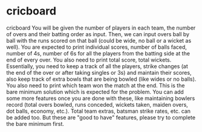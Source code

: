 # cricboard
cricboard
You will be given the number of players in each team, the number of overs and their batting
order as input. Then, we can input overs ball by ball with the runs scored on that ball (could be
wide, no ball or a wicket as well).
You are expected to print individual scores, number of balls faced, number of 4s, number of 6s
for all the players from the batting side at the end of every over. You also need to print total
score, total wickets. Essentially, you need to keep a track of all the players, strike changes (at
the end of the over or after taking singles or 3s) and maintain their scores, also keep track of
extra bowls that are being bowled (like wides or no balls). You also need to print which team
won the match at the end.
This is the bare minimum solution which is expected for the problem. You can add some more
features once you are done with these, like maintaining bowlers record (total overs bowled, runs
conceded, wickets taken, maiden overs, dot balls, economy, etc.). Total team extras, batsman
strike rates, etc. can be added too. But these are "good to have" features, please try to complete
the bare minimum first.

